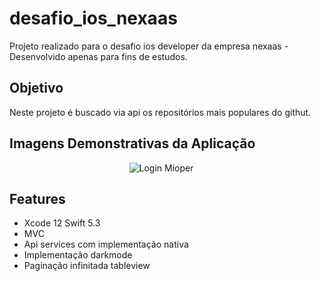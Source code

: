 # desafio_ios_nexaas

Projeto realizado para o desafio ios developer da empresa nexaas - Desenvolvido apenas para fins de estudos.

## Objetivo
Neste projeto é buscado via api os repositórios mais populares do githut.

## Imagens Demonstrativas da Aplicação

<p align="center">
  <img title="Login Mioper" alt="Login Mioper" src="https://user-images.githubusercontent.com/29108604/86785911-b032a780-c039-11ea-9629-814308ddc1e5.gif">
  &emsp;
</p>

## Features
- Xcode 12 Swift 5.3
- MVC
- Api services com implementação nativa
- Implementação darkmode
- Paginação infinitada tableview
